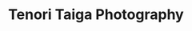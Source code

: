 ---
title: Tenori Taiga Photography
slug: taiga
menu: Taiga
page_classes: "page page--featured page--home"
metadata:

content:
    items: '@self.modular'
    order:
        by: default
        dir: asc
        custom:
            - _intro
            - _projects
---